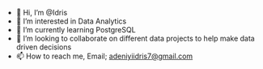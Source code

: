 - 👋 Hi, I’m @Idris
- 👀 I’m interested in Data Analytics
- 🌱 I’m currently learning PostgreSQL
- 💞️ I’m looking to collaborate on different data projects to help make data driven decisions
- 📫 How to reach me, Email; adeniyiidris7@gmail.com

<!---
Heedreez/Heedreez is a ✨ special ✨ repository because its `README.md` (this file) appears on your GitHub profile.
You can click the Preview link to take a look at your changes.
--->
